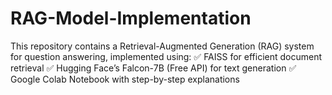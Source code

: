 # RAG-Model-Implementation
This repository contains a Retrieval-Augmented Generation (RAG) system for question answering, implemented using: ✅ FAISS for efficient document retrieval ✅ Hugging Face’s Falcon-7B (Free API) for text generation ✅ Google Colab Notebook with step-by-step explanations
